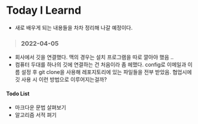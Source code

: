 # Today I Learnd
- 새로 배우게 되는 내용들을 차차 정리해 나갈 예정이다.

> ### 2022-04-05
- 회사에서 깃을 연결했다. 맥의 경우는 설치 프로그램을 따로 깔아야 했음 ..
- 컴퓨터 두대를 하나의 깃에 연결하는 건 처음이라 좀 헤맸다. config로 이메일과 이름 설정 후 git clone을 사용해 레포지토리에 있는 파일들을 전부 받았음. 협업시에 깃 사용 시 이런 방법으로 이루어지는걸까?

#### Todo List
* 마크다운 문법 살펴보기
* 알고리즘 서적 펴기